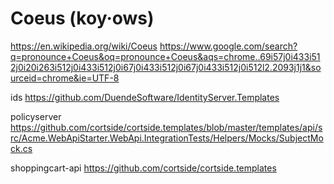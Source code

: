 # Coeus (koy·ows)

https://en.wikipedia.org/wiki/Coeus
https://www.google.com/search?q=pronounce+Coeus&oq=pronounce+Coeus&aqs=chrome..69i57j0i433i512j0i20i263i512j0i433i512j0i67j0i433i512j0i67j0i433i512j0i512l2.2093j1j1&sourceid=chrome&ie=UTF-8

ids
https://github.com/DuendeSoftware/IdentityServer.Templates

policyserver
https://github.com/cortside/cortside.templates/blob/master/templates/api/src/Acme.WebApiStarter.WebApi.IntegrationTests/Helpers/Mocks/SubjectMock.cs

shoppingcart-api
https://github.com/cortside/cortside.templates
